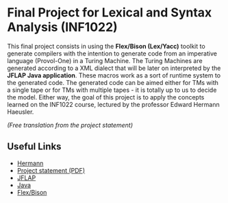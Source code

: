 # Final Project for Lexical and Syntax Analysis (INF1022)

This final project consists in using the **Flex/Bison (Lex/Yacc)** toolkit to generate compilers with
the intention to generate code from an imperative language (Provol-One) in a Turing Machine. The
Turing Machines are generated according to a XML dialect that will be later on interpreted by the
**JFLAP Java application**. These macros work as a sort of runtime system to the generated code. The
generated code can be aimed either for TMs with a single tape or for TMs with multiple tapes - it
is totally up to us to decide the model. Either way, the goal of this project is to apply the
concepts learned on the INF1022 course, lectured by the professor Edward Hermann Haeusler.

*(Free translation from the project statement)*

## Useful Links

* [Hermann](http://www-di.inf.puc-rio.br/~hermann/)
* [Project statement (PDF)](http://www.tecmf.inf.puc-rio.br/INF1022?action=AttachFile&do=get&target=ProjetoFinal.pdf)
* [JFLAP](http://www.jflap.org/)
* [Java](https://www.java.com/pt_BR/download/)
* [Flex/Bison](https://aquamentus.com/flex_bison.html)
